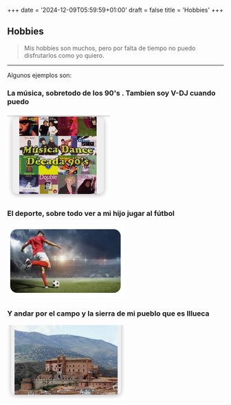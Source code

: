 +++
date = '2024-12-09T05:59:59+01:00'
draft = false
title = 'Hobbies'
+++
## Hobbies

> Mis hobbies son muchos, pero por falta de tiempo no puedo disfrutarlos como yo quiero.

***
Algunos ejemplos son:

### La música, sobretodo de los 90's . Tambien soy V-DJ cuando puedo


![alt text](image-3.png)


### El deporte, sobre todo ver a mi hijo jugar al fútbol

![Foto futbol](image-1.png)

### Y andar por el campo y la sierra de mi pueblo que es Illueca

![Castillo de Illueca y Sierra de la Virgen](image-2.png)